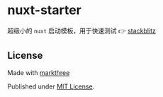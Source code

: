 # nuxt-starter

超级小的 `nuxt` 启动模板，用于快速测试 👉
[stackblitz](https://stackblitz.com/github.com/markthree/nuxt-starter)

## License

Made with [markthree](https://github.com/markthre)

Published under [MIT License](./LICENSE).

